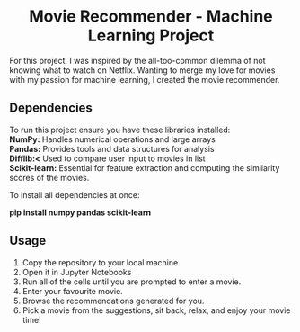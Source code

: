 <center><h1>Movie Recommender - Machine Learning Project</h1></center>

For this project, I was inspired by the all-too-common dilemma of not knowing what to watch on Netflix. Wanting to merge my love for movies with my passion for machine learning, I created the movie recommender.

## Dependencies
To run this project ensure you have these libraries installed:<br>
**NumPy:** Handles numerical operations and large arrays<br>
**Pandas:** Provides tools and data structures for analysis<br>
**Difflib:<** Used to compare user input to movies in list<br>
**Scikit-learn:** Essential for feature extraction and computing the similarity scores of the movies.

To install all dependencies at once:

**pip install numpy pandas scikit-learn**

## Usage
1. Copy the repository to your local machine.
2. Open it in Jupyter Notebooks
3. Run all of the cells until you are prompted to enter a movie.
4. Enter your favourite movie.
5. Browse the recommendations generated for you.
6. Pick a movie from the suggestions, sit back, relax, and enjoy your movie time!
